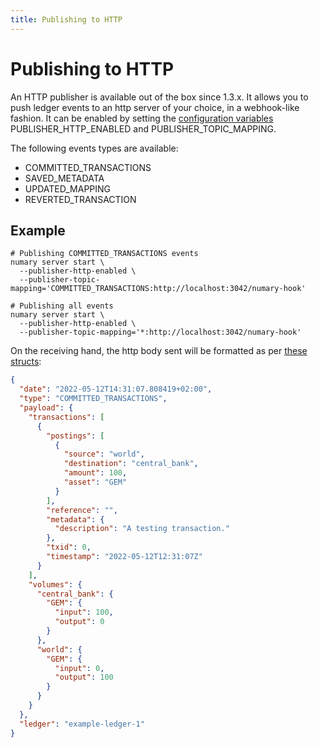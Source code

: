 ```yaml
---
title: Publishing to HTTP
---
```


# Publishing to HTTP

An HTTP publisher is available out of the box since 1.3.x. It allows you to push ledger events to an http server of your choice, in a webhook-like fashion. It can be enabled by setting the [configuration variables](/ledger/operations/env-vars) PUBLISHER_HTTP_ENABLED and PUBLISHER_TOPIC_MAPPING.

The following events types are available:

* COMMITTED_TRANSACTIONS
* SAVED_METADATA
* UPDATED_MAPPING
* REVERTED_TRANSACTION

## Example

```shell
# Publishing COMMITTED_TRANSACTIONS events
numary server start \
  --publisher-http-enabled \
  --publisher-topic-mapping='COMMITTED_TRANSACTIONS:http://localhost:3042/numary-hook'

# Publishing all events
numary server start \
  --publisher-http-enabled \
  --publisher-topic-mapping='*:http://localhost:3042/numary-hook'
```

On the receiving hand, the http body sent will be formatted as per [these structs](https://github.com/formancehq/ledger/blob/main/pkg/bus/message.go#L8):

```json
{
  "date": "2022-05-12T14:31:07.808419+02:00",
  "type": "COMMITTED_TRANSACTIONS",
  "payload": {
    "transactions": [
      {
        "postings": [
          {
            "source": "world",
            "destination": "central_bank",
            "amount": 100,
            "asset": "GEM"
          }
        ],
        "reference": "",
        "metadata": {
          "description": "A testing transaction."
        },
        "txid": 0,
        "timestamp": "2022-05-12T12:31:07Z"
      }
    ],
    "volumes": {
      "central_bank": {
        "GEM": {
          "input": 100,
          "output": 0
        }
      },
      "world": {
        "GEM": {
          "input": 0,
          "output": 100
        }
      }
    }
  },
  "ledger": "example-ledger-1"
}
```